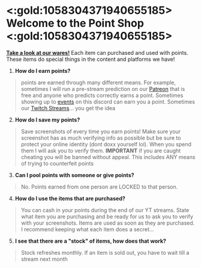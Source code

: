 # <:gold:1058304371940655185>  Welcome to the Point Shop <:gold:1058304371940655185> 
**[Take a look at our wares!](https://media.discordapp.net/attachments/1056365502101979146/1181752362851893330/shop.PNG?ex=658233a7&is=656fbea7&hm=9a5576271ab1a0f66ff7a2cebd439df57560973899fd017f95cc5ddaa3100984&=&format=webp&quality=lossless)** Each item can purchased and used with points. These items do special things in the content and platforms we have!

1. __**How do I earn points?**__
> points are earned through many different means. For example, sometimes I will run a pre-stream prediction on our [Patreon](<https://www.patreon.com/TDTPatreon>) that is free and anyone who predicts correctly earns a point. Sometimes showing up to [events](<https://discord.com/channels/164589623459184640/637134842911260673>) on this discord can earn you a point. Sometimes our [Twitch Streams](<https://www.twitch.tv/tdt_streams>)... you get the idea

2. __**How do I save my points?**__
> Save screenshots of every time you earn points! Make sure your screenshot has as much verifying info as possible but be sure to protect your online identity (dont doxx yourself lol). When you spend them I will ask you to verify them. **IMPORTANT** if you are caught cheating you will be banned without appeal. This includes ANY means of trying to counterfeit points

3. **__Can I pool points with someone or give points?__**
> No. Points earned from one person are LOCKED to that person.

4. **__How do I use the items that are purchased?__**
> You can cash in your points during the end of our YT streams. State what item you are purchasing and be ready for us to ask you to verify with your screenshots. Items are used as soon as they are purchased. I recommend keeping what each item does a secret...

5. **__I see that there are a "stock" of items, how does that work?__**
> Stock refreshes monthly. If an item is sold out, you have to wait till a stream next month